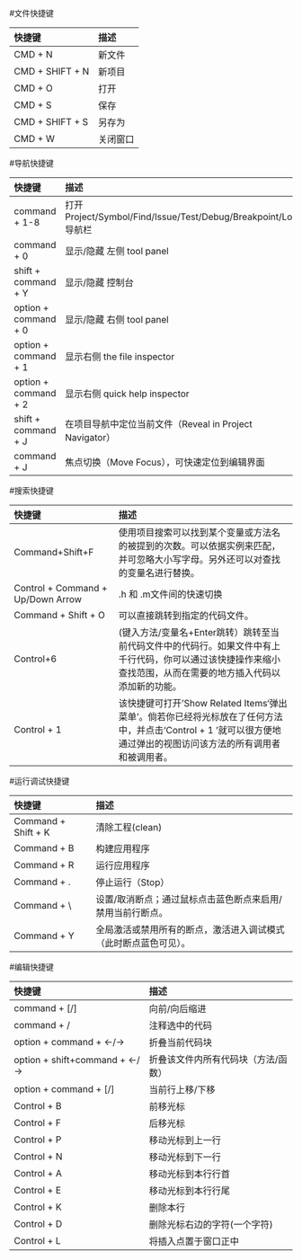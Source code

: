 #文件快捷键

| 快捷键 | 描述 | 
| :----- | :---- |
| CMD + N | 新文件 | 
| CMD + SHIFT + N | 新项目 | 
| CMD + O | 打开 | 
| CMD + S | 保存 |
| CMD + SHIFT + S | 另存为 | 
| CMD + W | 关闭窗口 | 

#导航快捷键

| 快捷键 | 描述 | 
| :----- | :---- |
| command + 1-8 | 打开 Project/Symbol/Find/Issue/Test/Debug/Breakpoint/Log 导航栏 
| command + 0 | 显示/隐藏 左侧 tool panel |
| shift + command + Y | 显示/隐藏 控制台 |
| option + command + 0 | 显示/隐藏 右侧 tool panel |
| option + command + 1 | 显示右侧 the file inspector |
| option + command + 2 | 显示右侧 quick help inspector | 
| shift + command + J | 在项目导航中定位当前文件（Reveal in Project Navigator） |
| command + J | 焦点切换（Move Focus），可快速定位到编辑界面 |

#搜索快捷键

| 快捷键 | 描述 |  
| :----- | :---- |
| Command+Shift+F | 使用项目搜索可以找到某个变量或方法名的被提到的次数。可以依据实例来匹配，并可忽略大小写字母。另外还可以对查找的变量名进行替换。 |
| Control + Command + Up/Down Arrow | .h 和 .m文件间的快速切换 |
| Command + Shift + O | 可以直接跳转到指定的代码文件。 |
| Control+6 | (键入方法/变量名+Enter跳转）跳转至当前代码文件中的代码行。如果文件中有上千行代码，你可以通过该快捷操作来缩小查找范围，从而在需要的地方插入代码以添加新的功能。 | 
| Control + 1 | 该快捷键可打开’Show Related Items‘弹出菜单’。倘若你已经将光标放在了任何方法中，并点击‘Control + 1 ’就可以很方便地通过弹出的视图访问该方法的所有调用者和被调用者。 |

#运行调试快捷键

| 快捷键 | 描述 |  
| :----- | :---- |
| Command + Shift + K | 清除工程(clean) | 
| Command + B | 构建应用程序 | 
| Command + R | 运行应用程序 | 
| Command + . | 停止运行（Stop） | 
| Command + \ | 设置/取消断点；通过鼠标点击蓝色断点来启用/禁用当前行断点。 | 
| Command + Y | 全局激活或禁用所有的断点，激活进入调试模式（此时断点蓝色可见）。 |

#编辑快捷键

| 快捷键 | 描述 | 
| :----- | :---- |
| command + [/] | 向前/向后缩进 | 
| command + / | 注释选中的代码 | 
| option + command + ←/→ | 折叠当前代码块 | 
| option + shift+command + ←/→ | 折叠该文件内所有代码块（方法/函数） | 
| option + command + [/] | 当前行上移/下移 | 
| Control + B | 前移光标 | 
| Control + F | 后移光标 | 
| Control + P | 移动光标到上一行 | 
| Control + N | 移动光标到下一行 | 
| Control + A | 移动光标到本行行首 | 
| Control + E | 移动光标到本行行尾 | 
| Control + K | 删除本行 | 
| Control + D | 删除光标右边的字符(一个字符) | 
| Control + L | 将插入点置于窗口正中 |